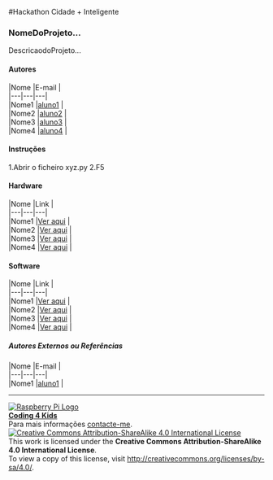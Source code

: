 #Hackathon Cidade + Inteligente  
  
### NomeDoProjeto...  
  
DescricaodoProjeto...  
  
#### Autores  
  
|Nome  |E-mail  |  
|---|---|---|    
|Nome1  |[aluno1](mailto:aluno1@gmail.com)  |  
|Nome2  |[aluno2](mailto:aluno1@gmail.com)  |  
|Nome3  |[aluno3](mailto:aluno1@gmail.com)  |  
|Nome4  |[aluno4](mailto:aluno1@gmail.com)  |  
  
#### Instruções
  
1.Abrir o ficheiro xyz.py
2.F5
  
#### Hardware  
  
|Nome  |Link  |  
|---|---|---|    
|Nome1  |[Ver aqui](http://link.com)  |  
|Nome2  |[Ver aqui](http://link.com)  |  
|Nome3  |[Ver aqui](http://link.com)  |  
|Nome4  |[Ver aqui](http://link.com)  |  
    
#### Software  
  
|Nome  |Link  |  
|---|---|---|    
|Nome1  |[Ver aqui](http://link.com)  |  
|Nome2  |[Ver aqui](http://link.com)  |  
|Nome3  |[Ver aqui](http://link.com)  |  
|Nome4  |[Ver aqui](http://link.com)  |  
  
##### Autores Externos ou Referências  
  
|Nome  |E-mail  |  
|---|---|---|    
|Nome1  |[aluno1](mailto:aluno1@gmail.com)  |  
  
***  
[![Raspberry Pi Logo](https://upload.wikimedia.org/wikipedia/en/thumb/c/cb/Raspberry_Pi_Logo.svg/50px-Raspberry_Pi_Logo.svg.png)](http://raspberrypi.org)   
[**Coding 4 Kids**](http://coding4kids.github.io/coding4kids/)  
Para mais informações [contacte-me](mailto:nunofilipesantos@gmail.com).  
[![Creative Commons Attribution-ShareAlike 4.0 International License](https://licensebuttons.net/l/by-sa/4.0/88x31.png)](http://creativecommons.org/licenses/by-sa/4.0/)  
This work is licensed under the **Creative Commons Attribution-ShareAlike 4.0 International License**.  
To view a copy of this license, visit http://creativecommons.org/licenses/by-sa/4.0/.  
